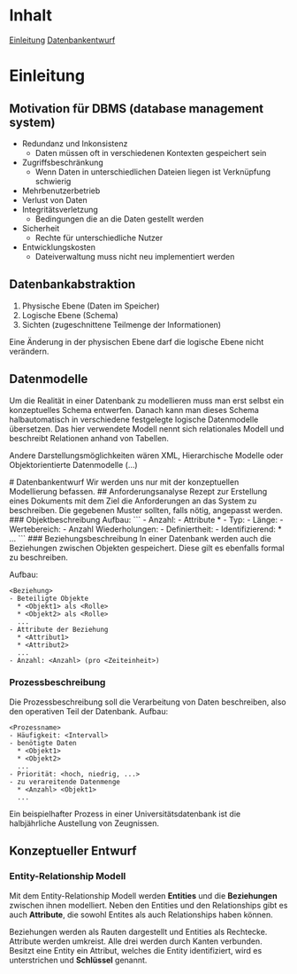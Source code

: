 # Inhalt
[Einleitung](#einleitung)
[Datenbankentwurf](#entwurf)
<a name="einleitung"/>
# Einleitung

## Motivation für DBMS (database management system)

- Redundanz und Inkonsistenz
  - Daten müssen oft in verschiedenen Kontexten gespeichert sein
- Zugriffsbeschränkung
  - Wenn Daten in unterschiedlichen Dateien liegen ist Verknüpfung schwierig
- Mehrbenutzerbetrieb
- Verlust von Daten
- Integritätsverletzung
  - Bedingungen die an die Daten gestellt werden
- Sicherheit
  - Rechte für unterschiedliche Nutzer
- Entwicklungskosten
  - Dateiverwaltung muss nicht neu implementiert werden

## Datenbankabstraktion
1. Physische Ebene (Daten im Speicher)
2. Logische Ebene (Schema)
3. Sichten (zugeschnittene Teilmenge der Informationen)

Eine Änderung in der physischen Ebene darf die logische Ebene nicht verändern.

## Datenmodelle 
Um die Realität in einer Datenbank zu modellieren muss man erst selbst ein konzeptuelles Schema entwerfen.
Danach kann man dieses Schema halbautomatisch in verschiedene festgelegte logische Datenmodelle übersetzen.
Das hier verwendete Modell nennt sich relationales Modell und beschreibt Relationen anhand von Tabellen.

Andere Darstellungsmöglichkeiten wären XML, Hierarchische Modelle oder Objektorientierte Datenmodelle (...)


<a name="entwurf"/>
# Datenbankentwurf
Wir werden uns nur mit der konzeptuellen Modellierung befassen.
## Anforderungsanalyse
Rezept zur Erstellung eines Dokuments mit dem Ziel die Anforderungen an das System zu beschreiben.
Die gegebenen Muster sollten, falls nötig, angepasst werden.
### Objektbeschreibung
Aufbau:
```
<Objektname>
- Anzahl: <Anzahl> 
- Attribute
  * <Attribut1>
    - Typ: <Datentyp>
    - Länge: <Länge der Zeichen oder der Ziffern einer Zahl>
    - Wertebereich: <Von...Bis>
    - Anzahl Wiederholungen: <Wie oft ein Objekt ein Attribut hat>
    - Definiertheit: <Wie viele Einträge bekannt sind in Prozent>
    - Identifizierend: <Ja/Nein je nach eindeutigkeit des Attributs>
  * <Attribut2>
  ...
```
### Beziehungsbeschreibung
In einer Datenbank werden auch die Beziehungen zwischen Objekten gespeichert. Diese gilt es ebenfalls formal zu beschreiben.

Aufbau:
```
<Beziehung>
- Beteiligte Objekte
  * <Objekt1> als <Rolle>
  * <Objekt2> als <Rolle>
  ...
- Attribute der Beziehung
  * <Attribut1>
  * <Attribut2>
  ...
- Anzahl: <Anzahl> (pro <Zeiteinheit>)
```

### Prozessbeschreibung
Die Prozessbeschreibung soll die Verarbeitung von Daten beschreiben, also den operativen Teil der Datenbank.
Aufbau:
```
<Prozessname>
- Häufigkeit: <Intervall>
- benötigte Daten
  * <Objekt1>
  * <Objekt2>
  ...
- Priorität: <hoch, niedrig, ...>
- zu verareitende Datenmenge
  * <Anzahl> <Objekt1>
  ...
```
Ein beispielhafter Prozess in einer Universitätsdatenbank ist die halbjährliche Austellung von Zeugnissen.

## Konzeptueller Entwurf
### Entity-Relationship Modell
Mit dem Entity-Relationship Modell werden **Entities** und die **Beziehungen** zwischen ihnen modelliert. 
Neben den Entities und den Relationships gibt es auch **Attribute**, die sowohl Entites als auch Relationships haben können.

Beziehungen werden als Rauten dargestellt und Entities als Rechtecke. Attribute werden umkreist. Alle drei werden durch Kanten verbunden. 
Besitzt eine Entity ein Attribut, welches die Entity identifiziert, wird es unterstrichen und **Schlüssel** genannt. 
